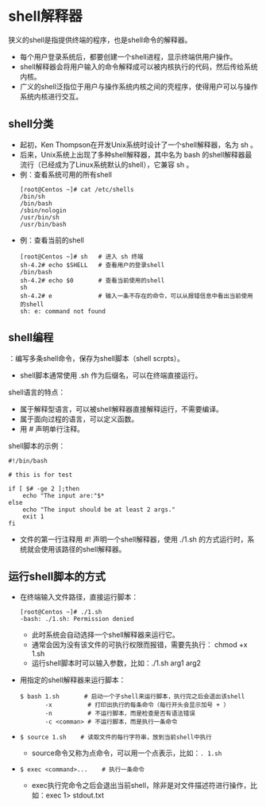 # shell解释器

狭义的shell是指提供终端的程序，也是shell命令的解释器。
- 每个用户登录系统后，都要创建一个shell进程，显示终端供用户操作。
- shell解释器会将用户输入的命令解释成可以被内核执行的代码，然后传给系统内核。
- 广义的shell泛指位于用户与操作系统内核之间的壳程序，使得用户可以与操作系统内核进行交互。

## shell分类

- 起初，Ken Thompson在开发Unix系统时设计了一个shell解释器，名为 sh 。
- 后来，Unix系统上出现了多种shell解释器，其中名为 bash 的shell解释器最流行（已经成为了Linux系统默认的shell），它兼容 sh 。
- 例：查看系统可用的所有shell
    ```shell
    [root@Centos ~]# cat /etc/shells
    /bin/sh
    /bin/bash
    /sbin/nologin
    /usr/bin/sh
    /usr/bin/bash
    ```
- 例：查看当前的shell
    ```shell
    [root@Centos ~]# sh   # 进入 sh 终端
    sh-4.2# echo $SHELL   # 查看用户的登录shell
    /bin/bash
    sh-4.2# echo $0       # 查看当前使用的shell
    sh
    sh-4.2# e             # 输入一条不存在的命令，可以从报错信息中看出当前使用的shell
    sh: e: command not found
    ```

## shell编程

：编写多条shell命令，保存为shell脚本（shell scrpts）。
- shell脚本通常使用 .sh 作为后缀名，可以在终端直接运行。

shell语言的特点：
- 属于解释型语言，可以被shell解释器直接解释运行，不需要编译。
- 属于面向过程的语言，可以定义函数。
- 用 # 声明单行注释。

shell脚本的示例：
```shell
#!/bin/bash

# this is for test

if [ $# -ge 2 ];then
    echo "The input are:"$*
else
    echo "The input should be at least 2 args."
    exit 1
fi
```
- 文件的第一行注释用 #! 声明一个shell解释器，使用 ./1.sh 的方式运行时，系统就会使用该路径的shell解释器。

## 运行shell脚本的方式

- 在终端输入文件路径，直接运行脚本：
    ```shell
    [root@Centos ~]# ./1.sh 
    -bash: ./1.sh: Permission denied
    ```
  - 此时系统会自动选择一个shell解释器来运行它。
  - 通常会因为没有该文件的可执行权限而报错，需要先执行： chmod +x 1.sh
  - 运行shell脚本时可以输入参数，比如：./1.sh arg1 arg2

- 用指定的shell解释器来运行脚本：
    ```shell
    $ bash 1.sh       # 启动一个子shell来运行脚本，执行完之后会退出该shell
           -x          # 打印出执行的每条命令（每行开头会显示加号 + ）
           -n          # 不运行脚本，而是检查是否有语法错误
           -c <comman> # 不运行脚本，而是执行一条命令
    ```

- 
    ```shell
    $ source 1.sh    # 读取文件的每行字符串，放到当前shell中执行
    ```
  - source命令又称为点命令，可以用一个点表示，比如：`. 1.sh`

- 
    ```shell
    $ exec <command>...    # 执行一条命令
    ```
  - exec执行完命令之后会退出当前shell，除非是对文件描述符进行操作，比如：exec 1> stdout.txt
